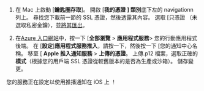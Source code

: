 

1. 在 Mac 上啟動 [**鑰匙圈存取**]。 開啟 [**我的憑證** **] 類別**底下左的 navigationn 列上。 尋找您下載前一節的 SSL 憑證，然後透露其內容。 選取 [只憑證 （未選取私密金鑰），並[將其匯出](https://support.apple.com/kb/PH20122?locale=en_US)。

2. 在[Azure 入口網站](https://portal.azure.com/)中，按一下 [**全部瀏覽** > **應用程式服務**> 您的行動應用程式後端。 在 [**設定**]**應用程式服務推入**，請按一下，然後按一下 [您的通知中心名稱。 移至 [ **Apple 推入通知服務** > **上傳的憑證**。 上傳.p12 檔案，選取正確的**模式**（根據您的用戶端 SSL 憑證從較舊版本的是否為生產或沙箱）。 儲存變更。

您的服務正在設定以使用推播通知在 iOS 上 ！

[1]: ./media/app-service-mobile-apns-configure-push/mobile-push-notification-hub.png
